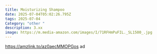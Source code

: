 ```yaml
---
title: Moisturizing Shampoo
date: 2025-07-04T05:02:26.795Z
tags: 2025-07-04
Category: "other "
description: 3.xx
image: https://m.media-amazon.com/images/I/71RFHmPuFIL._SL1500_.jpg
---
```

https://amzlink.to/az0aecMMOPGos ad